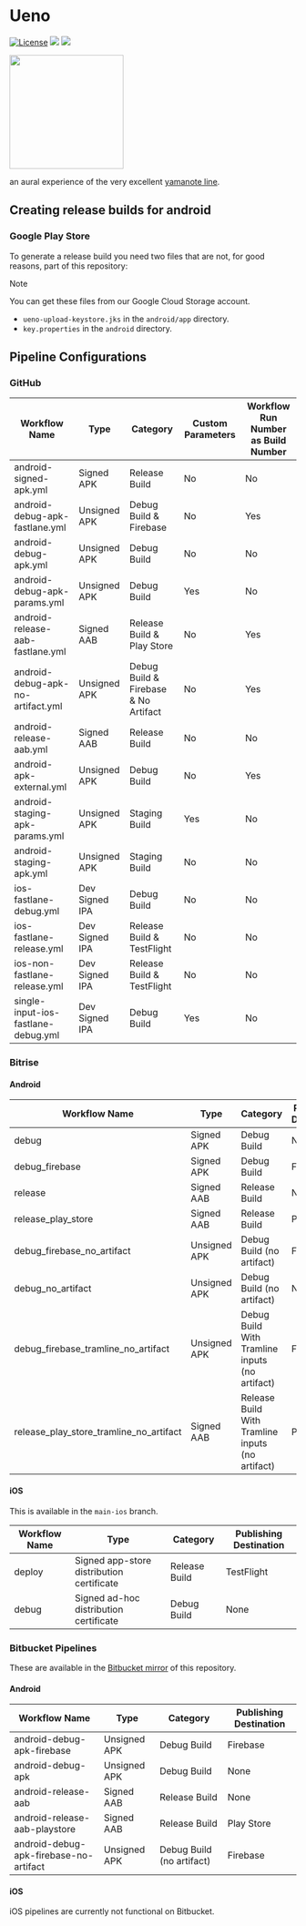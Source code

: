 # Ueno

[![License](https://img.shields.io/badge/license-MIT-green.svg?style=flat)](https://github.com/tramlinehq/ueno/blob/master/LICENSE)
[![](https://img.shields.io/endpoint?color=green&logo=google-play&logoColor=green&url=https%3A%2F%2Fplay.cuzi.workers.dev%2Fplay%3Fi%3Dtramline.ueno.app%26l%3Dandroid%26m%3D%24version)](https://play.google.com/store/apps/details?id=tramline.ueno.app)
[![](https://img.shields.io/itunes/v/1658845856)](https://apps.apple.com/us/app/ueno/id1658845856)

<img src="https://user-images.githubusercontent.com/50663/220053519-3dab4fe3-f287-43c3-8428-39634f1bdba3.png" height="200" target="_blank">

an aural experience of the very excellent [yamanote line](https://en.wikipedia.org/wiki/Yamanote_Line).

## Creating release builds for android

### Google Play Store

To generate a release build you need two files that are not, for good reasons, part of this repository:

> [!NOTE]
> You can get these files from our Google Cloud Storage account.

- `ueno-upload-keystore.jks` in the `android/app` directory.
- `key.properties` in the `android` directory.

## Pipeline Configurations

### GitHub

| Workflow Name | Type | Category | Custom Parameters | Workflow Run Number as Build Number |
|--------------|------|----------|-------------------|-----------------------------------|
| android-signed-apk.yml | Signed APK | Release Build | No | No |
| android-debug-apk-fastlane.yml | Unsigned APK | Debug Build & Firebase | No | Yes |
| android-debug-apk.yml | Unsigned APK | Debug Build | No | No |
| android-debug-apk-params.yml | Unsigned APK | Debug Build | Yes | No |
| android-release-aab-fastlane.yml | Signed AAB | Release Build & Play Store | No | Yes |
| android-debug-apk-no-artifact.yml | Unsigned APK | Debug Build & Firebase & No Artifact | No | Yes |
| android-release-aab.yml | Signed AAB | Release Build | No | No |
| android-apk-external.yml | Unsigned APK | Debug Build | No | Yes |
| android-staging-apk-params.yml | Unsigned APK | Staging Build | Yes | No |
| android-staging-apk.yml | Unsigned APK | Staging Build | No | No |
| ios-fastlane-debug.yml | Dev Signed IPA | Debug Build | No | No |
| ios-fastlane-release.yml | Dev Signed IPA | Release Build & TestFlight | No | No |
| ios-non-fastlane-release.yml | Dev Signed IPA | Release Build & TestFlight | No | No |
| single-input-ios-fastlane-debug.yml | Dev Signed IPA | Debug Build | Yes | No |

### Bitrise

#### Android

| Workflow Name | Type | Category | Publishing Destination |
|--------------|------|----------|----------------------|
| debug | Signed APK | Debug Build | None |
| debug_firebase | Signed APK | Debug Build | Firebase |
| release | Signed AAB | Release Build | None |
| release_play_store | Signed AAB | Release Build | Play Store |
| debug_firebase_no_artifact | Unsigned APK | Debug Build (no artifact) | Firebase |
| debug_no_artifact | Unsigned APK | Debug Build (no artifact) | None |
| debug_firebase_tramline_no_artifact | Unsigned APK | Debug Build With Tramline inputs (no artifact) | Firebase |
| release_play_store_tramline_no_artifact | Signed AAB | Release Build With Tramline inputs (no artifact) | Play Store |

#### iOS

This is available in the `main-ios` branch.

| Workflow Name | Type | Category | Publishing Destination |
|--------------|------|----------|----------------------|
| deploy | Signed app-store distribution certificate | Release Build | TestFlight |
| debug | Signed ad-hoc distribution certificate | Debug Build | None |

### Bitbucket Pipelines

These are available in the [Bitbucket mirror](https://bitbucket.org/tramline/ueno) of this repository.

#### Android

| Workflow Name | Type | Category | Publishing Destination |
|--------------|------|----------|----------------------|
| android-debug-apk-firebase | Unsigned APK | Debug Build | Firebase |
| android-debug-apk | Unsigned APK | Debug Build | None |
| android-release-aab | Signed AAB | Release Build | None |
| android-release-aab-playstore | Signed AAB | Release Build | Play Store |
| android-debug-apk-firebase-no-artifact | Unsigned APK | Debug Build (no artifact) | Firebase |

#### iOS

iOS pipelines are currently not functional on Bitbucket.

